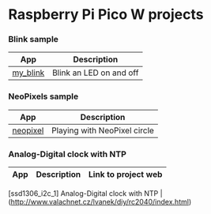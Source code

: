 # Raspberry Pi Pico W projects

### Blink sample

App|Description
---|---
[my_blink](blink) | Blink an LED on and off

### NeoPixels sample

App|Description 
---|---
[neopixel](neopixel) | Playing with NeoPixel circle

### Analog-Digital clock with NTP

App|Description| Link to project web
---|---|---

[ssd1306_i2c_1] Analog-Digital clock with NTP | (http://www.valachnet.cz/lvanek/diy/rc2040/index.html) 
